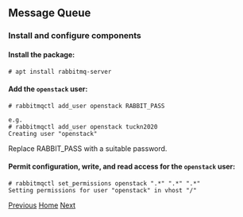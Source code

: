## Message Queue
### Install and configure components
#### Install the package:
```
# apt install rabbitmq-server
```

#### Add the ```openstack``` user:
```
# rabbitmqctl add_user openstack RABBIT_PASS

e.g.
# rabbitmqctl add_user openstack tuckn2020
Creating user "openstack"
```
Replace RABBIT_PASS with a suitable password.
#### Permit configuration, write, and read access for the ```openstack``` user:
```
# rabbitmqctl set_permissions openstack ".*" ".*" ".*"
Setting permissions for user "openstack" in vhost "/"
```

[Previous](https://github.com/kukkalli/OpenStack/blob/master/environment-setup/sql.md#sql-database)
[Home](https://github.com/kukkalli/OpenStack#environment-setup)
[Next](https://github.com/kukkalli/OpenStack/blob/master/environment-setup/memcached.md#memcached)